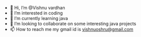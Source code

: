 - 👋 Hi, I’m @Vishnu vardhan
- 👀 I’m interested in coding
- 🌱 I’m currently learning java
- 💞️ I’m looking to collaborate on some interesting java projects
- 📫 How to reach me  my gmail id is vishnuoshru@gmail.com

<!---
Vishnuoshru/Vishnuoshru is a ✨ special ✨ repository because its `README.md` (this file) appears on your GitHub profile.
You can click the Preview link to take a look at your changes.
--->
